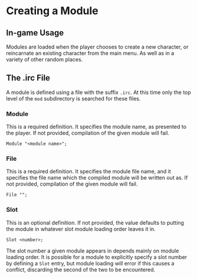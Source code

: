 # Creating a Module

## In-game Usage

Modules are loaded when the player chooses to create a new character, or
reincarnate an existing character from the main menu.  As well as in a
variety of other random places.

## The .irc File

A module is defined using a file with the suffix `.irc`.  At this time only
the top level of the `mod` subdirectory is searched for these files.

### Module

This is a required definition.  It specifies the module name, as presented to
the player.  If not provided, compilation of the given module will fail.

    Module "<module name>";

### File

This is a required definition.  It specifies the module file name, and it
specifies the file name which the compiled module will be written out as.
If not provided, compilation of the given module will fail.

    File "";

### Slot

This is an optional definition.  If not provided, the value defaults to
putting the module in whatever slot module loading order leaves it in.

	Slot <number>;

The slot number a given module appears in depends mainly on module loading
order.  It is possible for a module to explicitly specify a slot number
by defining a `Slot` entry, but module loading will error if this causes
a conflict, discarding the second of the two to be encountered.
